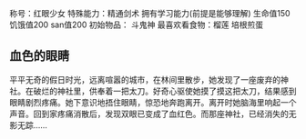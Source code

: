 称号：红眼少女
特殊能力：精通剑术 拥有学习能力(前提是能够理解)
生命值150 饥饿值200 san值200
初始物品： 斗鬼神
最喜欢看食物：榴莲 培根煎蛋
## 血色的眼睛
平平无奇的假日时光，远离喧嚣的城市，在林间里散步，她发现了一座废弃的神社。在破烂的神社里，供奉着一把太刀。好奇心驱使她摸了摸这把太刀，结果感到眼睛剧烈疼痛。她下意识地捂住眼睛，惊恐地奔跑离开。离开时她脑海里响起一个声音。回到家疼痛消散后，发现双眼已变成了血红色。而那座神社，已经消失的无影无踪……
